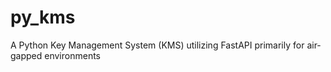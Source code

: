 # py_kms
A Python Key Management System (KMS) utilizing FastAPI primarily for air-gapped environments
